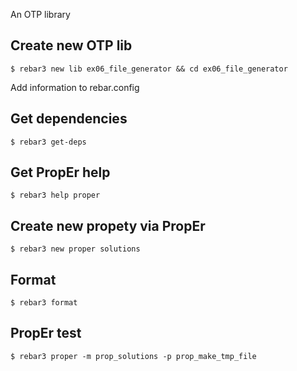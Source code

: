 An OTP library

Create new OTP lib
-----
    $ rebar3 new lib ex06_file_generator && cd ex06_file_generator

Add information to rebar.config


Get dependencies
-----
    $ rebar3 get-deps


Get PropEr help
-----
    $ rebar3 help proper


Create new propety via PropEr
-----
	$ rebar3 new proper solutions


Format
-----
    $ rebar3 format


PropEr test
-----
	
	$ rebar3 proper -m prop_solutions -p prop_make_tmp_file

